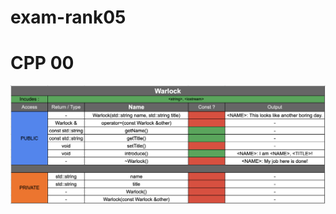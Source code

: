# exam-rank05

# **CPP 00**
![Upsy](https://github.com/Kronx12/exam-rank05/blob/master/cpp00/rank_05_cpp_00.png?raw=true)

